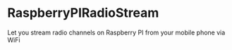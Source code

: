 # RaspberryPIRadioStream
Let you stream radio channels on Raspberry PI from your mobile phone via WiFi
